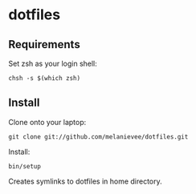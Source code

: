 dotfiles
===================

Requirements
------------

Set zsh as your login shell:

    chsh -s $(which zsh)

Install
-------

Clone onto your laptop:

    git clone git://github.com/melanievee/dotfiles.git

Install:

    bin/setup

Creates symlinks to dotfiles in home directory.
